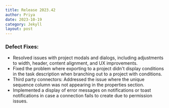 ```yaml
---
title: Release 2023.42
author: Priya
date: 2023-10-19
category: Jekyll
layout: post
---
```



### Defect Fixes:
* Resolved issues with project modals and dialogs, including adjustments to width, header, content alignment, and UX improvements.
* Fixed the problem where exporting to a project didn't display conditions in the task description when branching out to a project with conditions.
* Third party connectors: Addressed the issue where the unique sequence column was not appearing in the properties section.
* Implemented a display of error messages on notifications or toast notifications in case a connection fails to create due to permission issues.

